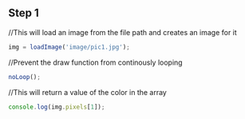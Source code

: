 ## Step 1

//This will load an image from the file path and creates an image for it

```js
img = loadImage('image/pic1.jpg');
```

//Prevent the draw function from continously looping

```js
noLoop();
```

//This will return a value of the color in the array

```js
console.log(img.pixels[1]);
```
